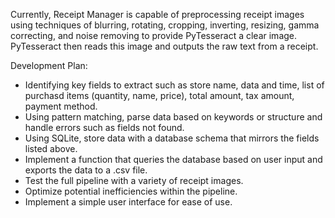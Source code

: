 Currently, Receipt Manager is capable of preprocessing receipt images using techniques of blurring, rotating, cropping, inverting, resizing, gamma correcting, and noise removing to provide PyTesseract a clear image. PyTesseract then reads this image and outputs the raw text from a receipt.

Development Plan:
  - Identifying key fields to extract such as store name, data and time, list of purchasd items (quantity, name, price), total amount, tax amount, payment method.
  - Using pattern matching, parse data based on keywords or structure and handle errors such as fields not found.
  - Using SQLite, store data with a database schema that mirrors the fields listed above.
  - Implement a function that queries the database based on user input and exports the data to a .csv file.
  - Test the full pipeline with a variety of receipt images.
  - Optimize potential inefficiencies within the pipeline.
  - Implement a simple user interface for ease of use.

